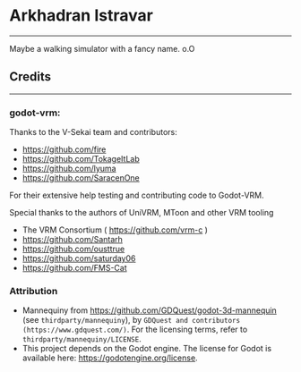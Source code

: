 # Arkhadran Istravar

----

Maybe a walking simulator with a fancy name. o.O

## Credits

----

### godot-vrm:

Thanks to the V-Sekai team and contributors:

- https://github.com/fire
- https://github.com/TokageItLab
- https://github.com/lyuma
- https://github.com/SaracenOne

For their extensive help testing and contributing code to Godot-VRM.

Special thanks to the authors of UniVRM, MToon and other VRM tooling

- The VRM Consortium ( https://github.com/vrm-c )
- https://github.com/Santarh
- https://github.com/ousttrue
- https://github.com/saturday06
- https://github.com/FMS-Cat

### Attribution
 - Mannequiny from https://github.com/GDQuest/godot-3d-mannequin
   (see `thirdparty/mannequiny`), by `GDQuest and contributors (https://www.gdquest.com/)`. For the licensing terms, refer to `thirdparty/mannequiny/LICENSE`.
 - This project depends on the Godot engine. The license for Godot is available here: https://godotengine.org/license.